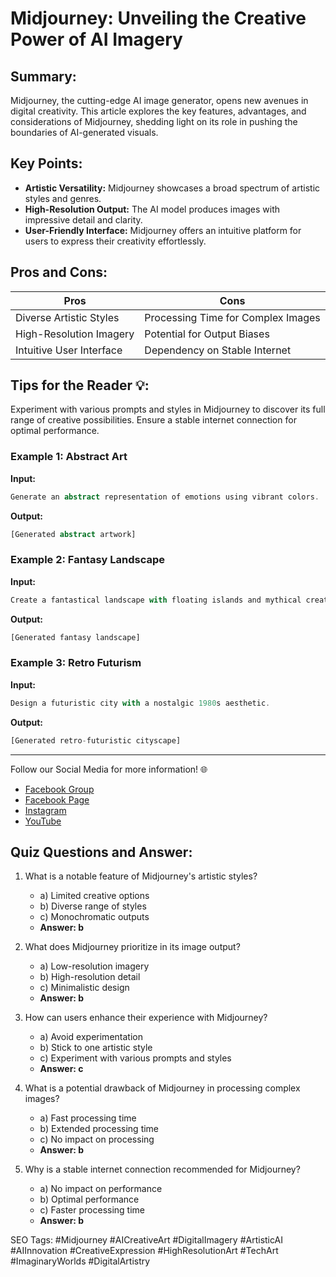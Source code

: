 # Midjourney: Unveiling the Creative Power of AI Imagery

## Summary:
Midjourney, the cutting-edge AI image generator, opens new avenues in digital creativity. This article explores the key features, advantages, and considerations of Midjourney, shedding light on its role in pushing the boundaries of AI-generated visuals.

## Key Points:
- **Artistic Versatility:** Midjourney showcases a broad spectrum of artistic styles and genres.
- **High-Resolution Output:** The AI model produces images with impressive detail and clarity.
- **User-Friendly Interface:** Midjourney offers an intuitive platform for users to express their creativity effortlessly.

## Pros and Cons:

| Pros                          | Cons                                  |
|-------------------------------|---------------------------------------|
| Diverse Artistic Styles      | Processing Time for Complex Images    |
| High-Resolution Imagery      | Potential for Output Biases           |
| Intuitive User Interface      | Dependency on Stable Internet         |

## Tips for the Reader 💡:
Experiment with various prompts and styles in Midjourney to discover its full range of creative possibilities. Ensure a stable internet connection for optimal performance.

### Example 1: Abstract Art
**Input:**
```dart
Generate an abstract representation of emotions using vibrant colors.
```
**Output:**
```dart
[Generated abstract artwork]
```

### Example 2: Fantasy Landscape
**Input:**
```dart
Create a fantastical landscape with floating islands and mythical creatures.
```
**Output:**
```dart
[Generated fantasy landscape]
```

### Example 3: Retro Futurism
**Input:**
```dart
Design a futuristic city with a nostalgic 1980s aesthetic.
```
**Output:**
```dart
[Generated retro-futuristic cityscape]
```

<hr>

Follow our Social Media for more information! 🌐

- [Facebook Group](https://www.facebook.com/groups/trionxai)
- [Facebook Page](https://www.facebook.com/ai.trionxai)
- [Instagram](https://www.instagram.com/trionxai/)
- [YouTube](https://www.youtube.com/@robotdocs/)

## Quiz Questions and Answer:

1. What is a notable feature of Midjourney's artistic styles?
   - a) Limited creative options
   - b) Diverse range of styles
   - c) Monochromatic outputs
   - **Answer: b**

2. What does Midjourney prioritize in its image output?
   - a) Low-resolution imagery
   - b) High-resolution detail
   - c) Minimalistic design
   - **Answer: b**

3. How can users enhance their experience with Midjourney?
   - a) Avoid experimentation
   - b) Stick to one artistic style
   - c) Experiment with various prompts and styles
   - **Answer: c**

4. What is a potential drawback of Midjourney in processing complex images?
   - a) Fast processing time
   - b) Extended processing time
   - c) No impact on processing
   - **Answer: b**

5. Why is a stable internet connection recommended for Midjourney?
   - a) No impact on performance
   - b) Optimal performance
   - c) Faster processing time
   - **Answer: b**

SEO Tags: #Midjourney #AICreativeArt #DigitalImagery #ArtisticAI #AIInnovation #CreativeExpression #HighResolutionArt #TechArt #ImaginaryWorlds #DigitalArtistry